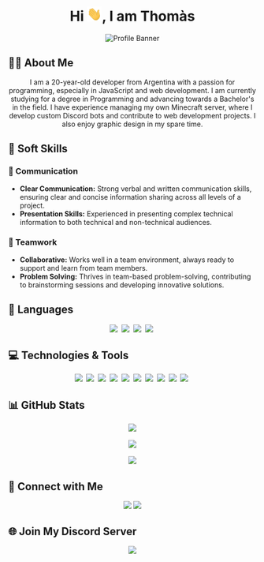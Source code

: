 <h1 align="center">Hi <img src="https://raw.githubusercontent.com/KevinPatel04/KevinPatel04/master/Hi.gif" width="30px">, I am Thomàs</h1>

<p align="center"><img src="https://i.imgur.com/8enGufr.png" alt="Profile Banner"></p>

## 🧑‍💻 About Me

<p align="center" width="150px">I am a 20-year-old developer from Argentina with a passion for programming, especially in JavaScript and web development. I am currently studying for a degree in Programming and advancing towards a Bachelor's in the field. I have experience managing my own Minecraft server, where I develop custom Discord bots and contribute to web development projects. I also enjoy graphic design in my spare time.</p>

## 🌟 Soft Skills

### 💬 Communication
- **Clear Communication:** Strong verbal and written communication skills, ensuring clear and concise information sharing across all levels of a project.
- **Presentation Skills:** Experienced in presenting complex technical information to both technical and non-technical audiences.

### 🤝 Teamwork
- **Collaborative:** Works well in a team environment, always ready to support and learn from team members.
- **Problem Solving:** Thrives in team-based problem-solving, contributing to brainstorming sessions and developing innovative solutions.

## 🚀 Languages

<p align="center">
    <img src="https://img.shields.io/badge/-JavaScript-05122A?style=for-the-badge&logo=javascript&logoColor=white" height="40"/>&nbsp;
    <img src="https://img.shields.io/badge/-HTML-05122A?style=for-the-badge&logo=html5&logoColor=white" height="40"/>&nbsp;
    <img src="https://img.shields.io/badge/-CSS-05122A?style=for-the-badge&logo=css3&logoColor=white" height="40"/>&nbsp;
    <img src="https://img.shields.io/badge/-Python-05122A?style=for-the-badge&logo=python&logoColor=red" height="40"/>&nbsp;    
</p>

## 💻 Technologies & Tools

<p align="center">
    <img src="https://img.shields.io/badge/-Bootstrap-05122A?style=for-the-badge&logo=bootstrap&logoColor=white" height="40"/>&nbsp;
    <img src="https://img.shields.io/badge/-MySQL-05122A?style=for-the-badge&logo=mysql&logoColor=white" height="40"/>&nbsp;
    <img src="https://img.shields.io/badge/-PostgreSQL-05122A?style=for-the-badge&logo=postgresql&logoColor=white" height="40"/>&nbsp;
    <img src="https://img.shields.io/badge/-SQLite-05122A?style=for-the-badge&logo=sqlite&logoColor=white" height="40"/>&nbsp;
    <img src="https://img.shields.io/badge/-MongoDB-05122A?style=for-the-badge&logo=mongodb&logoColor=white" height="40"/>&nbsp;
    <img src="https://img.shields.io/badge/-Node.js-05122A?style=for-the-badge&logo=node.js&logoColor=white" height="40"/>&nbsp;
    <img src="https://img.shields.io/badge/-Visual%20Studio%20Code-05122A?style=for-the-badge&logo=visual-studio-code&logoColor=white" height="40"/>&nbsp;
    <img src="https://img.shields.io/badge/-Adobe%20Photoshop-05122A?style=for-the-badge&logo=adobe-photoshop&logoColor=white" height="40"/>&nbsp;
    <img src="https://img.shields.io/badge/-Adobe%20Illustrator-05122A?style=for-the-badge&logo=adobe-illustrator&logoColor=white" height="40"/>&nbsp;
    <img src="https://img.shields.io/badge/-Corel%20Draw-05122A?style=for-the-badge&logo=corel-draw&logoColor=white" height="40"/>&nbsp;
</p>

## 📊 GitHub Stats

<p align="center"><img src="https://github-readme-stats.vercel.app/api/top-langs/?username=thxmasdev&layout=compact&hide=TSQL&theme=chartreuse-dark"></p>
<p align="center"><img src="https://github-readme-stats.vercel.app/api?username=thxmasdev&count_private=true&show_icons=true&&theme=chartreuse-dark&include_all_commits=true" width="400"></p> 
<p align="center"><img src="https://github-readme-streak-stats.herokuapp.com?user=thxmasdev&theme=chartreuse-dark"></p>

## 🔗 Connect with Me

<p align="center">
    <a href="https://discord.com/users/thxmasdev"><img src="https://img.shields.io/badge/-thxmasdev-5865F2?style=for-the-badge&logo=Discord&logoColor=white" height="40"/></a>
    <a href="https://twitter.com/thxmasdev"><img src="https://img.shields.io/badge/-thxmasdev-1DA1F2?style=for-the-badge&logo=Twitter&logoColor=white" height="40"/></a>
</p>

## 🌐 Join My Discord Server

<p align="center">
    <a href="https://discord.gg/yDqmpM3XtM"><img src="https://img.shields.io/badge/-Join%20My%20Discord%20Server-7289DA?style=for-the-badge&logo=discord&logoColor=white" height="40"/></a>
</p>
